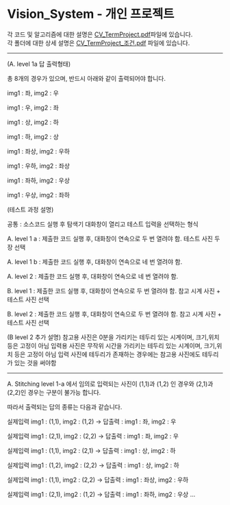 # Vision_System - 개인 프로젝트
각 코드 및 알고리즘에 대한 설명은 [CV_TermProject.pdf](https://github.com/voo0o08/Vision_System/blob/main/CV_TermProject.pdf)파일에 있습니다.<br>
각 폴더에 대한 상세 설명은 [CV_TermProject_조건.pdf](https://github.com/voo0o08/Vision_System/blob/main/CV_TermProject_%EC%A1%B0%EA%B1%B4.pdf) 파일에 있습니다.<br>


<hr>
(A. level 1a 답 출력형태)

총 8개의 경우가 있으며, 반드시 아래와 같이 출력되어야 합니다.

img1 : 좌, img2 : 우

img1 : 우, img2 : 좌

img1 : 상, img2 : 하

img1 : 하, img2 : 상

img1 :  좌상, img2 : 우하

img1 :  우하, img2 : 좌상

img1 :  좌하, img2 : 우상

img1 :  우상, img2 : 좌하

(테스트 과정 설명)

공통 : 소스코드 실행 후 탐색기 대화창이 열리고 테스트 입력을 선택하는 형식

 

A. level 1 a : 제출한 코드 실행 후, 대화창이 연속으로 두 번 열려야 함. 테스트 사진 두 장 선택

A. level 1 b : 제출한 코드 실행 후, 대화창이 연속으로 네 번 열려야 함.

A. level 2 : 제출한 코드 실행 후, 대화창이 연속으로 네 번 열려야 함.

B. level 1 : 제출한 코드 실행 후, 대화창이 연속으로 두 번 열려야 함. 참고 시계 사진 + 테스트 사진 선택

B. level 2 : 제출한 코드 실행 후, 대화창이 연속으로 두 번 열려야 함. 참고 시계 사진 + 테스트 사진 선택


(B level 2 추가 설명)
참고용 사진은 0분을 가리키는 테두리 있는 시계이며, 크기,위치 등은 고정이 아님
입력용 사진은 무작위 시간을 가리키는 테두리 있는 시계이며, 크기,위치 등은 고정이 아님
입력 사진에 테두리가 존재하는 경우에는 참고용 사진에도 테두리가 있는 것을 써야함

<hr>

A. Stitching level 1-a 에서 임의로 입력되는 사진이  (1,1)과 (1,2) 인 경우와 (2,1)과 (2,2)인 경우는 구분이 불가능 합니다.

따라서 출력되는 답의 종류는 다음과 같습니다.


실제입력 img1 : (1,1), img2 : (1,2) -> 답출력 :  img1 : 좌, img2 : 우

실제입력 img1 : (2,1), img2 : (2,2) -> 답출력 :  img1 : 좌, img2 : 우

실제입력 img1 : (1,1), img2 :  (2,1) -> 답출력 :  img1 : 상, img2 : 하

실제입력 img1 : (1,2), img2 :  (2,2) -> 답출력 :  img1 : 상, img2 : 하

실제입력 img1 : (1,1), img2 :  (2,2) -> 답출력 :  img1 :  좌상, img2 : 우하

실제입력 img1 : (2,1), img2 :  (1,2) -> 답출력 :  img1 :  좌하, img2 : 우상
...

